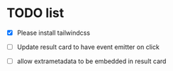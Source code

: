# TODO list 

- [X] Please install tailwindcss

- [ ] Update result card to have event emitter on click
- [ ] allow extrametadata to be embedded in result card